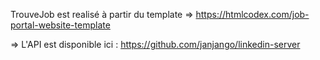 TrouveJob est realisé à partir du template => https://htmlcodex.com/job-portal-website-template

=> L'API est disponible ici : https://github.com/janjango/linkedin-server